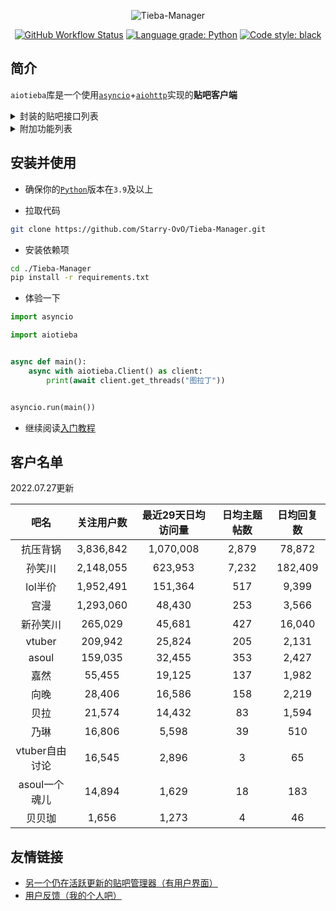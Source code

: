 <div align="center">

![Tieba-Manager](https://socialify.git.ci/Starry-OvO/Tieba-Manager/image?font=Bitter&forks=1&language=1&logo=https%3A%2F%2Favatars.githubusercontent.com%2Fu%2F48282276&name=1&owner=1&pattern=Circuit%20Board&stargazers=1&theme=Dark)

[![GitHub Workflow Status](https://img.shields.io/github/workflow/status/Starry-OvO/Tieba-Manager/CI?label=CI&logo=github)](https://github.com/Starry-OvO/Tieba-Manager/actions)
[![Language grade: Python](https://img.shields.io/lgtm/grade/python/g/Starry-OvO/Tieba-Manager?logo=lgtm)](https://lgtm.com/projects/g/Starry-OvO/Tieba-Manager/context:python)
[![Code style: black](https://img.shields.io/badge/code_style-black-000000)](https://github.com/psf/black)

</div>

## 简介

`aiotieba`库是一个使用[`asyncio`](https://docs.python.org/zh-cn/3/library/asyncio.html)+[`aiohttp`](https://github.com/aio-libs/aiohttp)实现的**贴吧客户端**

<details>

<summary>封装的贴吧接口列表</summary>

> 按**回复时间**/**发布时间**/**热门序**获取贴吧**主题帖**/**精华帖列表**。支持获取带**转发**/**投票**/**转发嵌套投票**/**各种卡片**的主题帖信息
> 
> 获取带**图片链接**/**小尾巴内容**/**点赞情况**/**用户信息**（[**用户名**](docs/tutorial.md#user_name)/[**portrait**](docs/tutorial.md#portrait)/[**user_id**](docs/tutorial.md#user_id)/**等级**/**性别**/**是否锁回复**）/每条回复的**前排楼中楼**（支持按或不按点赞数排序）的**楼层列表**
> 
> 获取带所有前述用户信息的**楼中楼列表**
> 
> 根据[**用户名**](docs/tutorial.md#user_name)/[**portrait**](docs/tutorial.md#portrait)/[**user_id**](docs/tutorial.md#user_id)中的任一项反查其他用户信息，或通过用户主页的[**tieba_uid**](docs/tutorial.md#tieba_uid)反查其他用户信息
> 
> 使用小吧主、语音小编的账号**删帖**/**屏蔽**/**封禁任意用户3天或10天**
> 
> 使用已被大吧主分配解封/恢复/处理申诉权限的吧务账号**解封**/**恢复**/**处理申诉**
> 
> 使用大吧主账号**推荐帖子到首页**/**移动帖子到指定分区**/**加精**/**撤精**/**置顶**/**撤置顶**/**添加黑名单**/**查看黑名单**/**取消黑名单**
> 
> 获取其他用户的**主页信息**/**关注贴吧列表**/**关注用户列表**/**粉丝列表**/**发布的主题帖列表**
> 
> 使用当前账号**关注贴吧**/**取关贴吧**/**关注用户**/**取关用户**/**移除粉丝**/**获取屏蔽贴吧列表**/**屏蔽贴吧**/**取消屏蔽贴吧**/**签到**/**水帖**/**发送私信**/**获取回复历史**
> 
> 获取一个贴吧的**最新关注用户列表**/**等级排行榜**/**吧务列表**/**吧详情**

</details>

<details>

<summary>附加功能列表</summary>

> 数据库功能：**缓存贴吧常量**（如贴吧名到fid的映射关系）/**为用户添加标记**/**为帖子或回复添加标记**/**为图像hash添加标记**
> 
> 图像处理功能：**图像解码**/**二维码解析**/**图像hash计算**

</details>

## 安装并使用

+ 确保你的[`Python`](https://www.python.org/downloads/)版本在`3.9`及以上

+ 拉取代码

```bash
git clone https://github.com/Starry-OvO/Tieba-Manager.git
```

+ 安装依赖项

```bash
cd ./Tieba-Manager
pip install -r requirements.txt
```

+ 体验一下

```python
import asyncio

import aiotieba


async def main():
    async with aiotieba.Client() as client:
        print(await client.get_threads("图拉丁"))


asyncio.run(main())
```

+ 继续阅读[入门教程](docs/tutorial.md)

## 客户名单

2022.07.27更新

|      吧名      | 关注用户数 | 最近29天日均访问量 | 日均主题帖数 | 日均回复数 |
| :------------: | :--------: | :----------------: | :----------: | :--------: |
|    抗压背锅    | 3,836,842  |     1,070,008      |    2,879     |   78,872   |
|     孙笑川     | 2,148,055  |      623,953       |    7,232     |  182,409   |
|    lol半价     | 1,952,491  |      151,364       |     517      |   9,399    |
|      宫漫      | 1,293,060  |       48,430       |     253      |   3,566    |
|    新孙笑川    |  265,029   |       45,681       |     427      |   16,040   |
|     vtuber     |  209,942   |       25,824       |     205      |   2,131    |
|     asoul      |  159,035   |       32,455       |     353      |   2,427    |
|      嘉然      |   55,455   |       19,125       |     137      |   1,982    |
|      向晚      |   28,406   |       16,586       |     158      |   2,219    |
|      贝拉      |   21,574   |       14,432       |      83      |   1,594    |
|      乃琳      |   16,806   |       5,598        |      39      |    510     |
| vtuber自由讨论 |   16,545   |       2,896        |      3       |     65     |
| asoul一个魂儿  |   14,894   |       1,629        |      18      |    183     |
|     贝贝珈     |   1,656    |       1,273        |      4       |     46     |

## 友情链接

+ [另一个仍在活跃更新的贴吧管理器（有用户界面）](https://github.com/dog194/TiebaManager)
+ [用户反馈（我的个人吧）](https://tieba.baidu.com/starry)
